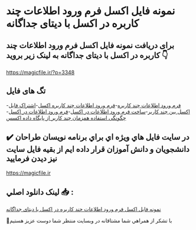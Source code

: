 # نمونه فایل اکسل فرم ورود اطلاعات چند کاربره در اکسل با دیتای جداگانه

## برای دریافت نمونه فایل اکسل فرم ورود اطلاعات چند کاربره در اکسل با دیتای جداگانه به لینک زیر بروید 👇

https://magicfile.ir/?p=3348

## تگ های فایل

-[فرم ورود اطلاعات چند کاربره](https://magicfile.ir/product/%d9%86%d9%85%d9%88%d9%86%d9%87-%d9%81%d8%a7%db%8c%d9%84-%d8%a7%da%a9%d8%b3%d9%84%d9%81%d8%b1%d9%85-%d9%88%d8%b1%d9%88%d8%af-%d8%a7%d8%b7%d9%84%d8%a7%d8%b9%d8%a7%d8%aa-%da%86%d9%86%d8%af-%da%a9%d8%a7%d8%b1%d8%a8%d8%b1%d9%87-%d8%a7%da%a9%d8%b3%d9%84/)-[فرم ورود اطلاعات چند کاربره اکسل](https://magicfile.ir/product/%d9%86%d9%85%d9%88%d9%86%d9%87-%d9%81%d8%a7%db%8c%d9%84-%d8%a7%da%a9%d8%b3%d9%84%d9%81%d8%b1%d9%85-%d9%88%d8%b1%d9%88%d8%af-%d8%a7%d8%b7%d9%84%d8%a7%d8%b9%d8%a7%d8%aa-%da%86%d9%86%d8%af-%da%a9%d8%a7%d8%b1%d8%a8%d8%b1%d9%87-%d8%a7%da%a9%d8%b3%d9%84/)-[اشتراک فایل اکسل بین چند کاربر](https://magicfile.ir/product/%d9%86%d9%85%d9%88%d9%86%d9%87-%d9%81%d8%a7%db%8c%d9%84-%d8%a7%da%a9%d8%b3%d9%84%d9%81%d8%b1%d9%85-%d9%88%d8%b1%d9%88%d8%af-%d8%a7%d8%b7%d9%84%d8%a7%d8%b9%d8%a7%d8%aa-%da%86%d9%86%d8%af-%da%a9%d8%a7%d8%b1%d8%a8%d8%b1%d9%87-%d8%a7%da%a9%d8%b3%d9%84/)-[ساخت فرم ورود اطلاعات در اکسل](https://magicfile.ir/product/%d9%86%d9%85%d9%88%d9%86%d9%87-%d9%81%d8%a7%db%8c%d9%84-%d8%a7%da%a9%d8%b3%d9%84%d9%81%d8%b1%d9%85-%d9%88%d8%b1%d9%88%d8%af-%d8%a7%d8%b7%d9%84%d8%a7%d8%b9%d8%a7%d8%aa-%da%86%d9%86%d8%af-%da%a9%d8%a7%d8%b1%d8%a8%d8%b1%d9%87-%d8%a7%da%a9%d8%b3%d9%84/)-[فرم ورود اطلاعات در اکسل](https://magicfile.ir/product/%d9%86%d9%85%d9%88%d9%86%d9%87-%d9%81%d8%a7%db%8c%d9%84-%d8%a7%da%a9%d8%b3%d9%84%d9%81%d8%b1%d9%85-%d9%88%d8%b1%d9%88%d8%af-%d8%a7%d8%b7%d9%84%d8%a7%d8%b9%d8%a7%d8%aa-%da%86%d9%86%d8%af-%da%a9%d8%a7%d8%b1%d8%a8%d8%b1%d9%87-%d8%a7%da%a9%d8%b3%d9%84/)-[چگونگی استفاده همزمان چند کاربر از پایگاه داده اکسس](https://magicfile.ir/product/%d9%86%d9%85%d9%88%d9%86%d9%87-%d9%81%d8%a7%db%8c%d9%84-%d8%a7%da%a9%d8%b3%d9%84%d9%81%d8%b1%d9%85-%d9%88%d8%b1%d9%88%d8%af-%d8%a7%d8%b7%d9%84%d8%a7%d8%b9%d8%a7%d8%aa-%da%86%d9%86%d8%af-%da%a9%d8%a7%d8%b1%d8%a8%d8%b1%d9%87-%d8%a7%da%a9%d8%b3%d9%84/)

## ✔️ در سايت فايل هاي ويژه اي براي برنامه نويسان طراحان دانشجويان و دانش آموزان قرار داده ايم از بقيه فايل سايت نيز ديدن فرماييد

https://magicfile.ir


## لينک دانلود اصلي 📥 :

[نمونه فایل اکسل فرم ورود اطلاعات چند کاربره در اکسل با دیتای جداگانه](https://magicfile.ir/product/%d9%86%d9%85%d9%88%d9%86%d9%87-%d9%81%d8%a7%db%8c%d9%84-%d8%a7%da%a9%d8%b3%d9%84%d9%81%d8%b1%d9%85-%d9%88%d8%b1%d9%88%d8%af-%d8%a7%d8%b7%d9%84%d8%a7%d8%b9%d8%a7%d8%aa-%da%86%d9%86%d8%af-%da%a9%d8%a7%d8%b1%d8%a8%d8%b1%d9%87-%d8%a7%da%a9%d8%b3%d9%84/) 


🙏با تشکر از همراهي شما مشتاقانه در وبسایت منتظر شما دوست عزیز هستیم

